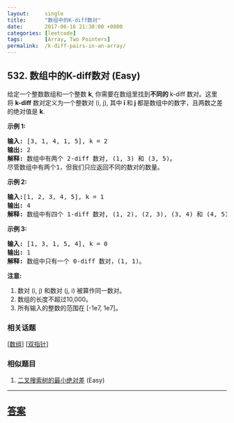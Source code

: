 ```yaml
---
layout:     single
title:      "数组中的K-diff数对"
date:       2017-06-16 21:30:00 +0800
categories: [leetcode]
tags:       [Array, Two Pointers]
permalink:  /k-diff-pairs-in-an-array/
---
```


## 532. 数组中的K-diff数对 (Easy)

<p>给定一个整数数组和一个整数&nbsp;<strong>k</strong>, 你需要在数组里找到<strong>不同的&nbsp;</strong>k-diff 数对。这里将&nbsp;<strong>k-diff</strong>&nbsp;数对定义为一个整数对 (i, j), 其中<strong> i </strong>和<strong> j </strong>都是数组中的数字，且两数之差的绝对值是&nbsp;<strong>k</strong>.</p>

<p><strong>示例 1:</strong></p>

<pre>
<strong>输入:</strong> [3, 1, 4, 1, 5], k = 2
<strong>输出:</strong> 2
<strong>解释: </strong>数组中有两个 2-diff 数对, (1, 3) 和 (3, 5)。
尽管数组中有两个1，但我们只应返回不同的数对的数量。
</pre>

<p><strong>示例&nbsp;2:</strong></p>

<pre>
<strong>输入:</strong>[1, 2, 3, 4, 5], k = 1
<strong>输出: </strong>4
<strong>解释:</strong> 数组中有四个 1-diff 数对, (1, 2), (2, 3), (3, 4) 和 (4, 5)。
</pre>

<p><strong>示例 3:</strong></p>

<pre>
<strong>输入: </strong>[1, 3, 1, 5, 4], k = 0
<strong>输出: </strong>1
<strong>解释:</strong> 数组中只有一个 0-diff 数对，(1, 1)。
</pre>

<p><strong>注意:</strong></p>

<ol>
	<li>数对 (i, j) 和数对&nbsp;(j, i) 被算作同一数对。</li>
	<li>数组的长度不超过10,000。</li>
	<li>所有输入的整数的范围在&nbsp;[-1e7, 1e7]。</li>
</ol>

### 相关话题
  [[数组](https://github.com/openset/leetcode/tree/master/tag/array/README.md)]
  [[双指针](https://github.com/openset/leetcode/tree/master/tag/two-pointers/README.md)]

### 相似题目
  1. [二叉搜索树的最小绝对差](/minimum-absolute-difference-in-bst) (Easy)

---

## [答案](https://github.com/openset/leetcode/tree/master/problems/k-diff-pairs-in-an-array)
